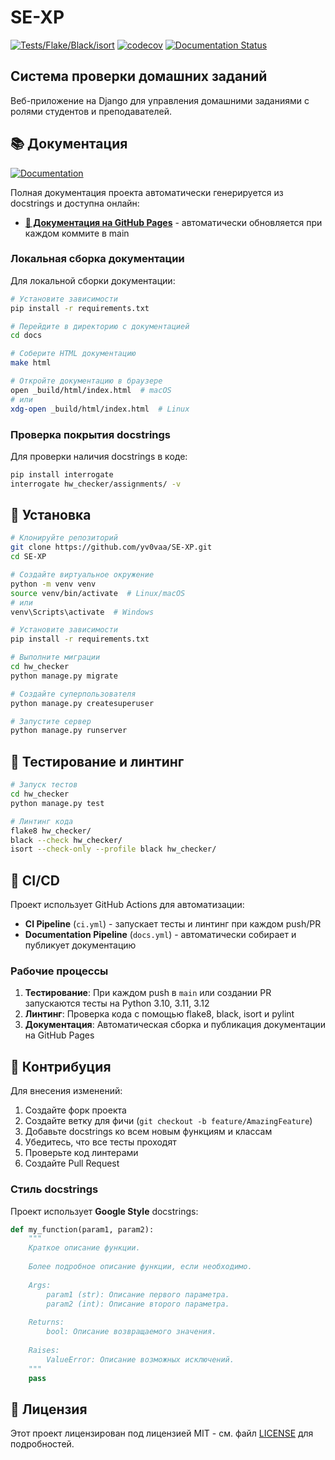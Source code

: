# SE-XP

[![Tests/Flake/Black/isort](https://github.com/yv0vaa/SE-XP/actions/workflows/ci.yml/badge.svg?branch=main)](https://github.com/yv0vaa/SE-XP/actions/workflows/ci.yml)
[![codecov](https://codecov.io/gh/yv0vaa/SE-XP/branch/main/graph/badge.svg)](https://codecov.io/gh/yv0vaa/SE-XP)
[![Documentation Status](https://github.com/yv0vaa/SE-XP/actions/workflows/docs.yml/badge.svg?branch=main)](https://github.com/yv0vaa/SE-XP/actions/workflows/docs.yml)

## Система проверки домашних заданий

Веб-приложение на Django для управления домашними заданиями с ролями студентов и преподавателей.

## 📚 Документация

[![Documentation](https://img.shields.io/badge/docs-GitHub%20Pages-blue?style=flat-square&logo=github)](https://yv0vaa.github.io/SE-XP/)

Полная документация проекта автоматически генерируется из docstrings и доступна онлайн:

- **[📖 Документация на GitHub Pages](https://yv0vaa.github.io/SE-XP/)** - автоматически обновляется при каждом коммите в main

### Локальная сборка документации

Для локальной сборки документации:

```bash
# Установите зависимости
pip install -r requirements.txt

# Перейдите в директорию с документацией
cd docs

# Соберите HTML документацию
make html

# Откройте документацию в браузере
open _build/html/index.html  # macOS
# или
xdg-open _build/html/index.html  # Linux
```

### Проверка покрытия docstrings

Для проверки наличия docstrings в коде:

```bash
pip install interrogate
interrogate hw_checker/assignments/ -v
```

## 🚀 Установка

```bash
# Клонируйте репозиторий
git clone https://github.com/yv0vaa/SE-XP.git
cd SE-XP

# Создайте виртуальное окружение
python -m venv venv
source venv/bin/activate  # Linux/macOS
# или
venv\Scripts\activate  # Windows

# Установите зависимости
pip install -r requirements.txt

# Выполните миграции
cd hw_checker
python manage.py migrate

# Создайте суперпользователя
python manage.py createsuperuser

# Запустите сервер
python manage.py runserver
```

## 🧪 Тестирование и линтинг

```bash
# Запуск тестов
cd hw_checker
python manage.py test

# Линтинг кода
flake8 hw_checker/
black --check hw_checker/
isort --check-only --profile black hw_checker/
```

## 📖 CI/CD

Проект использует GitHub Actions для автоматизации:

- **CI Pipeline** (`ci.yml`) - запускает тесты и линтинг при каждом push/PR
- **Documentation Pipeline** (`docs.yml`) - автоматически собирает и публикует документацию

### Рабочие процессы

1. **Тестирование**: При каждом push в `main` или создании PR запускаются тесты на Python 3.10, 3.11, 3.12
2. **Линтинг**: Проверка кода с помощью flake8, black, isort и pylint
3. **Документация**: Автоматическая сборка и публикация документации на GitHub Pages

## 🤝 Контрибуция

Для внесения изменений:

1. Создайте форк проекта
2. Создайте ветку для фичи (`git checkout -b feature/AmazingFeature`)
3. Добавьте docstrings ко всем новым функциям и классам
4. Убедитесь, что все тесты проходят
5. Проверьте код линтерами
6. Создайте Pull Request

### Стиль docstrings

Проект использует **Google Style** docstrings:

```python
def my_function(param1, param2):
    """
    Краткое описание функции.
    
    Более подробное описание функции, если необходимо.
    
    Args:
        param1 (str): Описание первого параметра.
        param2 (int): Описание второго параметра.
        
    Returns:
        bool: Описание возвращаемого значения.
        
    Raises:
        ValueError: Описание возможных исключений.
    """
    pass
```

## 📄 Лицензия

Этот проект лицензирован под лицензией MIT - см. файл [LICENSE](LICENSE) для подробностей.
